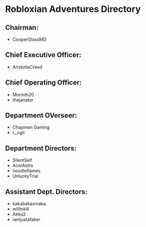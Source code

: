 # Robloxian Adventures Directory

## Chairman:
- CooperGlassMD

## Chief Executive Officer:
- AristotleCreed

## Chief Operating Officer:
- Morinth20
- thejanator

## Department OVerseer:
 - Chapmen Gaming
 - L_ogii
 
 ## Department Directors:
 - SilentSeif
 - AcerAstro
 - noodleflames 
 - UnluckyTrial
 
 ## Assistant Dept. Directors:
 - kakabakasmaka
 - willtokill
 - Akku2
 - iamjustafaker
